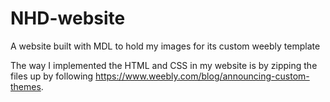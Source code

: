 # NHD-website
A website built with MDL to hold my images for its custom weebly template
 
The way I implemented the HTML and CSS in my website is by zipping the files up by following https://www.weebly.com/blog/announcing-custom-themes.

